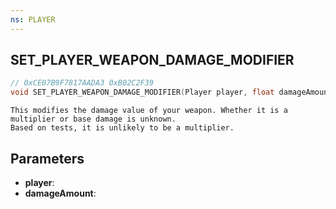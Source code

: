 ```yaml
---
ns: PLAYER
---
```

## SET_PLAYER_WEAPON_DAMAGE_MODIFIER

```c
// 0xCE07B9F7817AADA3 0xB02C2F39
void SET_PLAYER_WEAPON_DAMAGE_MODIFIER(Player player, float damageAmount);
```

```
This modifies the damage value of your weapon. Whether it is a multiplier or base damage is unknown.   
Based on tests, it is unlikely to be a multiplier.  
```

## Parameters
* **player**: 
* **damageAmount**: 

